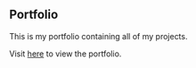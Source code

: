 ## Portfolio

This is my portfolio containing all of my projects.

Visit [here](https://elams18.github.io) to view the portfolio.
